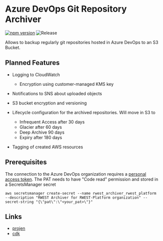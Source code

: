 # Azure DevOps Git Repository Archiver

[![npm version](https://badge.fury.io/js/azure-devops-repository-archiver.svg)](https://badge.fury.io/js/azure-devops-repository-archiver)
![Release](https://github.com/stefanfreitag/azure_s3_repository_archiver/workflows/release/badge.svg)

Allows to backup regularly git repositories hosted in Azure DevOps to an S3 Bucket.

## Planned Features

* Logging to CloudWatch

  * Encryption using customer-managed KMS key
* Notifications to SNS about uploaded objects
* S3 bucket encryption and versioning
* Lifecycle configuration for the archived repositories. Will move in S3 to

  * Infrequent Access after 30 days
  * Glacier after 60 days
  * Deep Archive 90 days
  * Expiry after 180 days
* Tagging of created AWS resources

## Prerequisites

The connection to the Azure DevOps organization requires a [personal access
token](https://learn.microsoft.com/en-us/azure/devops/organizations/accounts/use-personal-access-tokens-to-authenticate).
The PAT needs to have "Code read" permission and stored in a SecretsManager secret

```shell
aws secretsmanager create-secret --name rwest_archiver_rwest_platform --description "RWEST Archiver for RWEST-Platform organization" --secret-string "{\"pat\":\"<your_pat>\"}"
```

## Links

* [projen](https://github.com/projen/projen)
* [cdk](https://github.com/aws/aws-cdk)
